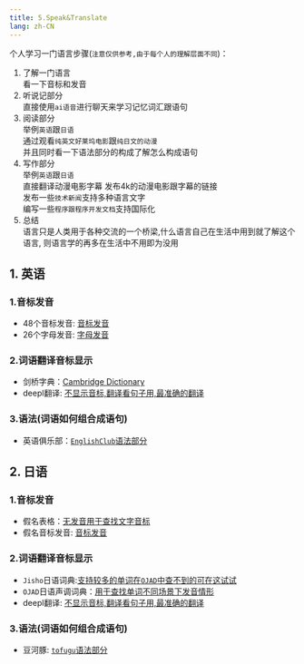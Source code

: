 ```yaml
---
title: 5.Speak&Translate    
lang: zh-CN
---
```


个人学习一门语言步骤(`注意仅供参考,由于每个人的理解层面不同`)：   
1. 了解一门语言     
   看一下音标和发音    
2. 听说记部分   
   直接使用`ai语音`进行聊天来学习记忆词汇跟语句      
3. 阅读部分    
   举例`英语`跟`日语`   
   通过观看`纯英文好莱坞电影`跟`纯日文的动漫`   
   并且同时看一下语法部分的构成了解怎么构成语句    
4. 写作部分   
   举例`英语`跟`日语`    
   直接翻译动漫电影字幕 发布4k的动漫电影跟字幕的链接   
   发布一些`技术新闻`支持多种语言文字           
   编写一些`程序跟程序开发文档`支持国际化     
5. 总结   
   语言只是人类用于各种交流的一个桥梁,什么语言自己在生活中用到就了解这个语言,
   则语言学的再多在生活中不用即为没用


## 1. 英语   
### 1.音标发音   
  - 48个音标发音: [音标发音](https://yingyuyinbiao.cn)    
  - 26个字母发音: [字母发音](https://www.englishclub.com/pronunciation/alphabet.php)   
### 2.词语翻译音标显示   
  - 剑桥字典：[Cambridge Dictionary](https://dictionary.cambridge.org/dictionary/english-chinese-simplified)    
  - deepl翻译: [不显示音标,翻译看句子用,最准确的翻译](https://www.deepl.com/zh/translator)    
### 3.语法(词语如何组合成语句)      
  - 英语俱乐部：[`EnglishClub`语法部分](https://www.englishclub.com/grammar/)     

## 2. 日语   
### 1.音标发音  
  - 假名表格：[无发音用于查找文字音标](https://learnthekana.com/the-hiragana-chart)   
  - 假名音标发音: [音标发音](https://www.nhk.or.jp/lesson/zh/letters/hiragana.html)
### 2.词语翻译音标显示     
  - `Jisho`日语词典:[支持较多的单词在`OJAD`中查不到的可在这试试](https://jisho.org)   
  - `OJAD`日语声调词典：[用于查找单词不同场景下发音情形](https://www.gavo.t.u-tokyo.ac.jp/ojad/chi/pages/home)      
  - deepl翻译: [不显示音标,翻译看句子用,最准确的翻译](https://www.deepl.com/zh/translator)   
### 3.语法(词语如何组合成语句)    
  - 豆河豚: [`tofugu`语法部分](https://www.tofugu.com/japanese-grammar)      




































































